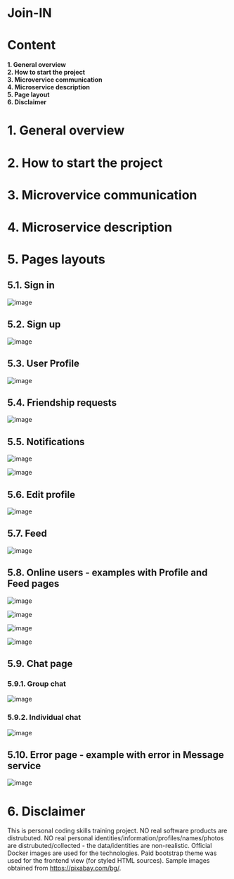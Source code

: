 # Join-IN

# Content

**1. General overview**   
**2. How to start the project**    
**3. Microvervice communication**    
**4. Microservice description**    
**5. Page layout**  
**6. Disclaimer**

# 1. General overview

      

# 2. How to start the project



# 3. Microvervice communication



# 4. Microservice description   



# 5. Pages layouts  

## 5.1. Sign in

![image](https://github.com/ivanovbiol/join-in/assets/51414119/e6701756-0b40-45ec-8464-b764e72c5ce8)

## 5.2. Sign up

![image](https://github.com/ivanovbiol/join-in/assets/51414119/e677e9bb-2a32-48d9-b9de-55ffbb6a63d1)

## 5.3. User Profile

![image](https://github.com/ivanovbiol/join-in/assets/51414119/7776f18b-6fa1-4104-9be4-b00920d106c9)

## 5.4. Friendship requests

![image](https://github.com/ivanovbiol/join-in/assets/51414119/2bea4a4b-1be6-4c50-af37-d9904e0117cf)

## 5.5. Notifications

![image](https://github.com/ivanovbiol/join-in/assets/51414119/9398fc94-a318-4139-b6f7-88a9bcf487b6)

![image](https://github.com/ivanovbiol/join-in/assets/51414119/2932ea88-998b-41f0-9e59-6f70a1df025e)

## 5.6. Edit profile

![image](https://github.com/ivanovbiol/join-in/assets/51414119/920ba7fc-13ad-4bf8-bc56-31650999a75b)

## 5.7. Feed

![image](https://github.com/ivanovbiol/join-in/assets/51414119/2900209f-0f6d-4adb-bad3-c986b6779a74)

## 5.8. Online users - examples with Profile and Feed pages

![image](https://github.com/ivanovbiol/join-in/assets/51414119/78e3620e-bf82-452c-82ea-4ba5ad93752c)

![image](https://github.com/ivanovbiol/join-in/assets/51414119/f16b407e-4832-4996-9c77-e9e6ff945de5)

![image](https://github.com/ivanovbiol/join-in/assets/51414119/4a5f6993-0c82-446d-9d16-65870f53e460)

![image](https://github.com/ivanovbiol/join-in/assets/51414119/c15ab47b-9970-45ff-99d1-609829628270)

## 5.9. Chat page

### 5.9.1. Group chat
![image](https://github.com/ivanovbiol/join-in/assets/51414119/dc4b6be3-eca3-455f-b3c2-046068e39de7)

### 5.9.2. Individual chat
![image](https://github.com/ivanovbiol/join-in/assets/51414119/de23f280-9066-4644-9ae3-c8220fe1a703)

## 5.10. Error page - example with error in Message service

![image](https://github.com/ivanovbiol/join-in/assets/51414119/165e7982-4b2f-4c9c-a965-f55d190af32e)

# 6. Disclaimer  

This is personal coding skills training project. NO real software products are distrubuted. NO real personal identities/information/profiles/names/photos are distrubuted/collected - the data/identities are non-realistic. Official Docker images are used for the technologies. Paid bootstrap theme was used for the frontend view (for styled HTML sources). Sample images obtained from https://pixabay.com/bg/.
